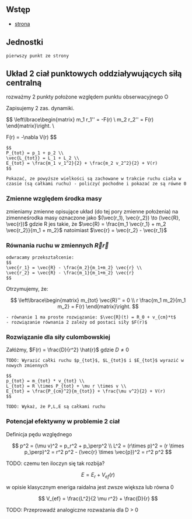 ## Wstęp

- [strona](https://home.agh.edu.pl/~czapli)

## Jednostki

```{seealso}
pierwszy punkt ze strony
```

## Układ 2 ciał punktowych oddziaływujących siłą centralną

rozważmy 2 punkty położone względem punktu obserwacyjnego O

Zapisujemy 2 zas. dynamiki.

$$
\left\lbrace\begin{matrix}
m_1 r_1'' = -F(r) \\
m_2 r_2'' = F(r)
\end{matrix}\right. \\

F(r) = -\nabla V(r)
$$

```{tip}
$$
P_{tot} = p_1 + p_2 \\
\vec{L_{tot}} = L_1 + L_2 \\
E_{tot} = \frac{m_1 v_1^2}{2} + \frac{m_2 v_2^2}{2} + V(r)
$$

Pokazać, ze powyższe wielkości są zachowane w trakcie ruchu ciała w czasie (są całkami ruchu) - policzyć pochodne i pokazać ze są równe 0
```

### Zmienne względem środka masy

zmieniamy zmienne opisujące układ (do tej pory zmienne położenia) na zimenneśrodka masy
oznaczone jako $(\vec(r_1), \vec{r_2}) \to (\vec{R}, \vec{r})$ gdzie R jes takie, że
$\vec{R} = \frac{m_1 \vec{r_1} + m_2 \vec{r_2}}{m_1 + m_2}$ natoimiast
$\vec{r} = \vec{r_2} - \vec{r_1}$

### Równania ruchu w zmiennych $\vec{R} \vec{r}$

```{tip}
odwracamy przekształcenie:
$$
\vec{r_1} = \vec{R} - \frac{m_2}{m_1+m_2} \vec{r} \\
\vec{r_2} = \vec{R} - \frac{m_1}{m_1+m_2} \vec{r}
$$
```

Otrzymujemy, że:

$$
\left\lbrace\begin{matrix}
m_{tot} \vec{R}'' = 0 \\
r \frac{m_1 m_2}{m_1 m_2} = F(r)
\end{matrix}\right.
$$

```{note}
- równanie 1 ma proste rozwiązanie: $\vec{R}(t) = R_0 + v_{cm}*t$
- rozwiązanie równania 2 zależy od postaci siły $F(r)$
```

### Rozwiązanie dla siły culombowskiej

Załóżmy, $F(r) = \frac{D}{r^2} \hat{r}$ gdzie $D \neq 0$

```{note}
TODO: Wyrazić całki ruchu $p_{tot}$, $L_{tot}$ i $E_{tot}$ wyrazić w nowych zmiennych

$$
p_{tot} = m_{tot} * v_{tot} \\
L_{tot} = R \times P_{tot} + \mu r \times v \\
E_{tot} = \frac{P_{cm}^2}{m_{tot}} + \frac{\mu v^2}{2} + V(r)
$$
```

```{note}
TODO: Wykaż, że P,L,E są całkami ruchu
```

### Potencjał efektywny w problemie 2 ciał

Definicja pędu względnego

$$
p^2 = (\mu v)^2 = p_r^2 + p_\perp^2 \\
L^2 = (r\times p)^2 = (r \times p_\perp)^2 = r^2 p^2 - (\vec{r} \times \vec{p})^2 = r^2 p^2
$$

TODO: czemu ten iloczyn się tak rozbija?

$$
E = E_r + V_{ef}(r)
$$

w opisie klasycznym eneriga raidalna jest zwsze większa lub równa 0

$$
V_{ef} = \frac{L^2}{2 \mu r^2} + \frac{D}{r}
$$

TODO: Przeprowadź analogiczne rozważania dla D > 0
